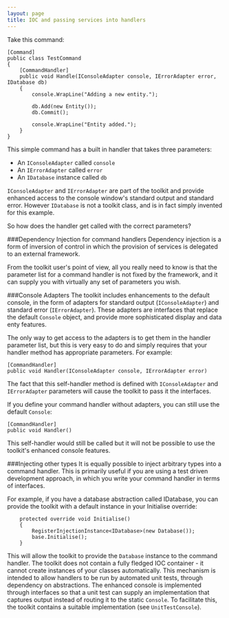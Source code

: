 ```yaml
---
layout: page
title: IOC and passing services into handlers 
---
```


Take this command:

    [Command]
    public class TestCommand
    {
        [CommandHandler]
        public void Handle(IConsoleAdapter console, IErrorAdapter error, IDatabase db)
        {
            console.WrapLine("Adding a new entity.");

            db.Add(new Entity());
            db.Commit();

            console.WrapLine("Entity added.");
        }
    }

This simple command has a built in handler that takes three parameters:

* An ```IConsoleAdapter``` called ```console```
* An ```IErrorAdapter``` called ```error```
* An ```IDatabase``` instance called ```db```

```IConsoleAdapter``` and ```IErrorAdapter``` are part of the toolkit and provide enhanced access to the console window's standard output and standard error. However ```IDatabase``` is not a toolkit class, and is in fact simply invented for this example.

So how does the handler get called with the correct parameters?

###Dependency Injection for command handlers
Dependency injection is a form of inversion of control in which the provision of services is delegated to an external framework.

From the toolkit user's point of view, all you really need to know is that the parameter list for a command handler is not fixed by the framework, and it can supply you with virtually any set of parameters you wish.

###Console Adapters
The toolkit includes enhancements to the default console, in the form of adapters for standard output (```IConsoleAdapter```) and standard error (```IErrorAdapter```). These adapters are interfaces that replace the default ```Console``` object, and provide more sophisticated display and data enty features.

The only way to get access to the adapters is to get them in the handler parameter list, but this is very easy to do and simply requires that your handler method has appropriate parameters. For example:

	[CommandHandler]
	public void Handler(IConsoleAdapter console, IErrorAdapter error)

The fact that this self-handler method is defined with ```IConsoleAdapter``` and ```IErrorAdapter``` parameters will cause the toolkit to pass it the interfaces.

If you define your command handler without adapters, you can still use the default ```Console```:

	[CommandHandler]
	public void Handler()

This self-handler would still be called but it will not be possible to use the toolkit's enhanced console features.

###Injecting other types
It is equally possible to inject arbitrary types into a command handler. This is primarily useful if you are using a test driven development approach, in which you write your command handler in terms of interfaces.

For example, if you have a database abstraction called IDatabase, you can provide the toolkit with a default instance in your Initialise override:

        protected override void Initialise()
        {
            RegisterInjectionInstance<IDatabase>(new Database());
            base.Initialise();
        }

This will allow the toolkit to provide the ```Database``` instance to the command handler. The toolkit does not contain a fully fledged IOC container - it cannot create instances of your classes automatically. This mechanism is intended to allow handlers to be run by automated unit tests, through dependency on abstractions. The enhanced console is implemented through interfaces so that a unit test can supply an  implementation that captures output instead of routing it to the static ```Console```. To facilitate this, the toolkit contains a suitable implementation (see ```UnitTestConsole```).